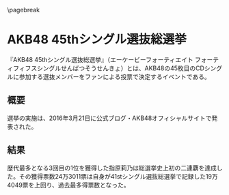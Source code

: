 \pagebreak

# AKB48 45thシングル選抜総選挙

『AKB48 45thシングル選抜総選挙』（エーケービーフォーティエイト フォーティフィフスシングルせんばつそうせんきょ）とは、AKB48の45枚目のCDシングルに参加する選抜メンバーをファンによる投票で決定するイベントである。

## 概要

選挙の実施は、2016年3月21日に公式ブログ・AKB48オフィシャルサイトで発表された。

## 結果

歴代最多となる3回目の1位を獲得した指原莉乃は総選挙史上初の二連覇を達成した。その獲得票数24万3011票は自身が41stシングル選抜総選挙で記録した19万4049票を上回り、過去最多得票数となった。
